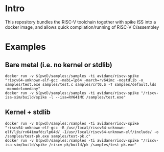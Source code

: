 # Intro

This repository bundles the RISC-V toolchain together with spike ISS into a docker image, and allows quick compilation/running of RISC-V C/assembley

# Examples

## Bare metal (i.e. no kernel or stdlib)

```
docker run -v $(pwd)/samples:/samples -ti avidane/riscv-spike "riscv64-unknown-elf-gcc -mabi=lp64 -march=rv64imc -nostdlib -o samples/test.exe samples/test.c samples/crt0.S -T samples/default.lds -mcmodel=medany"
docker run -v $(pwd)/samples:/samples -ti avidane/riscv-spike "/riscv-isa-sim/build/spike -l --isa=RV64IMC /samples/test.exe"
```

## Kernel + stdlib

```
docker run -v $(pwd)/samples:/samples -ti avidane/riscv-spike "riscv64-unknown-elf-gcc -B /usr/local/riscv64-unknown-elf/lib/rv64imafdc/lp64d/ -I/usr/local/riscv64-unknown-elf/include/ -o /samples/test-pk.exe samples/test-pk.c"
docker run -v $(pwd)/samples:/samples -ti avidane/riscv-spike "/riscv-isa-sim/build/spike /riscv-pk/build/pk /samples/test-pk.exe"
```


